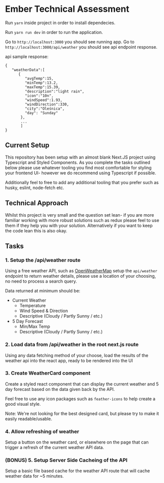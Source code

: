 # Ember Technical Assessment

Run `yarn` inside project in order to install dependecies.

Run `yarn run dev` in order to run the application.

Go to `http://localhost:3000` you should see running app.
Go to `http://localhost:3000/api/weather` you should see api endpoint response.

api sample response:

````
{
   "weatherData":[
      {
         "avgTemp":15,
         "minTemp":13.2,
         "maxTemp":15.39,
         "description":"light rain",
         "icon":"10n",
         "windSpeed":1.93,
         "windDirection":330,
         "city":"Oleśnica",
         "day": "Sunday"
       },
       ...
       ]
}
````




## Current Setup

This repository has been setup with an almost blank Next.JS project using
Typescript and Styled Components. As you complete the tasks outlined below
please use whatever tooling you find most comfortable for styling your frontend
UI- however we do recommend using Typescript if possible.

Additionally feel to free to add any additional tooling that you prefer such
as husky, eslint, node-fetch etc.

## Technical Approach

Whilst this project is very small and the question set lean- if you are more
familiar working with more robust solutions such as redux please feel to use
them if they help you with your solution. Alternatively if you want to keep
the code lean this is also okay.

## Tasks

### 1. Setup the /api/weather route

Using a free weather API, such as [OpenWeatherMap](https://openweathermap.org/api/one-call-3)
setup the `api/weather` endpoint to return weather details, please use a
location of your choosing, no need to process a search query.

Data returned at minimum should be:

- Current Weather
  - Temperature
  - Wind Speed & Direction
  - Descriptive (Cloudy / Partly Sunny / etc.)
- 5 Day Forecast
  - Min/Max Temp
  - Descriptive (Cloudy / Partly Sunny / etc.)

### 2. Load data from /api/weather in the root next.js route

Using any data fetching method of your choose, load the results of the weather
api into the react app, ready to be rendered into the UI

### 3. Create WeatherCard component

Create a styled react component that can display the current weather and 5 day
forecast based on the data given back by the API.

Feel free to use any icon packages such as `feather-icons` to help create a
good visual style.

Note: We're not looking for the best designed card, but please try to make it
easily readable/usable.

### 4. Allow refreshing of weather

Setup a button on the weather card, or elsewhere on the page that can trigger
a refresh of the current weather API data.

### (BONUS) 5. Setup Server Side Cacheing of the API

Setup a basic file based cache for the weather API route that will cache
weather data for ~5 minutes.
